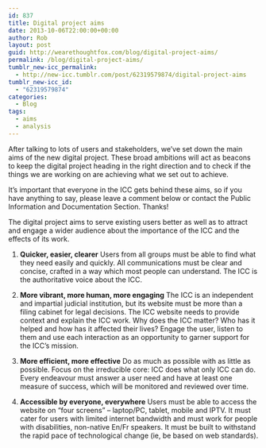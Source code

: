 ```yaml
---
id: 837
title: Digital project aims
date: 2013-10-06T22:00:00+00:00
author: Rob
layout: post
guid: http://wearethoughtfox.com/blog/digital-project-aims/
permalink: /blog/digital-project-aims/
tumblr_new-icc_permalink:
  - http://new-icc.tumblr.com/post/62319579874/digital-project-aims
tumblr_new-icc_id:
  - "62319579874"
categories:
  - Blog
tags:
  - aims
  - analysis
---
```

After talking to lots of users and stakeholders, we&rsquo;ve set down the main aims of the new digital project. These broad ambitions will act as beacons to keep the digital project heading in the right direction and to check if the things we are working on are achieving what we set out to achieve.

It&rsquo;s important that everyone in the ICC gets behind these aims, so if you have anything to say, please leave a comment below or contact the Public Information and Documentation Section. Thanks!

The digital project aims to serve existing users better as well as to attract and engage a wider audience about the importance of the ICC and the effects of its work.

  1. **Quicker, easier, clearer** 
    Users from all groups must be able to find what they need easily and quickly. All communications must be clear and concise, crafted in a way which most people can understand. The ICC is the authoritative voice about the ICC.

  2. **More vibrant, more human, more engaging** 
    The ICC is an independent and impartial judicial institution, but its website must be more than a filing cabinet for legal decisions. The ICC website needs to provide context and explain the ICC work. Why does the ICC matter? Who has it helped and how has it affected their lives? Engage the user, listen to them and use each interaction as an opportunity to garner support for the ICC’s mission.

  3. **More efficient, more effective** 
    Do as much as possible with as little as possible. Focus on the irreducible core: ICC does what only ICC can do. Every endeavour must answer a user need and have at least one measure of success, which will be monitored and reviewed over time.

  4. **Accessible by everyone, everywhere** 
    Users must be able to access the website on “four screens” &#8211; laptop/PC, tablet, mobile and IPTV. It must cater for users with limited internet bandwidth and must work for people with disabilities, non-native En/Fr speakers. It must be built to withstand the rapid pace of technological change (ie, be based on web standards).